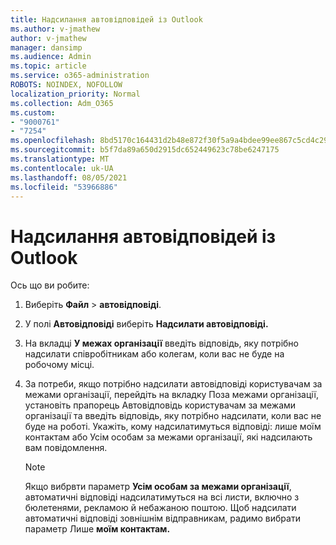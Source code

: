 ```yaml
---
title: Надсилання автовідповідей із Outlook
ms.author: v-jmathew
author: v-jmathew
manager: dansimp
ms.audience: Admin
ms.topic: article
ms.service: o365-administration
ROBOTS: NOINDEX, NOFOLLOW
localization_priority: Normal
ms.collection: Adm_O365
ms.custom:
- "9000761"
- "7254"
ms.openlocfilehash: 8bd5170c164431d2b48e872f30f5a9a4bdee99ee867c5cd4c290f4abf1bc35ca
ms.sourcegitcommit: b5f7da89a650d2915dc652449623c78be6247175
ms.translationtype: MT
ms.contentlocale: uk-UA
ms.lasthandoff: 08/05/2021
ms.locfileid: "53966886"
---
```

# <a name="send-automatic-replies-from-outlook"></a>Надсилання автовідповідей із Outlook

Ось що ви робите:

1. Виберіть **Файл**  >  **автовідповіді**.
2. У полі **Автовідповіді** виберіть **Надсилати автовідповіді.**
3. На вкладці **У межах організації** введіть відповідь, яку потрібно надсилати співробітникам або колегам, коли вас не буде на робочому місці.
4. За потреби, якщо потрібно надсилати автовідповіді користувачам за межами  організації, перейдіть на  вкладку Поза межами організації, установіть прапорець Автовідповідь користувачам за межами організації та введіть відповідь, яку потрібно надсилати, коли вас не буде на роботі. Укажіть, кому надсилатимуться  відповіді: лише  моїм контактам або Усім особам за межами організації, які надсилають вам повідомлення.

    > [!NOTE]
    > Якщо вибрвти параметр **Усім особам за межами організації**, автоматичні відповіді надсилатимуться на всі листи, включно з бюлетенями, рекламою й небажаною поштою. Щоб надсилати автоматичні відповіді зовнішнім відправникам, радимо вибрати параметр Лише **моїм контактам.**
